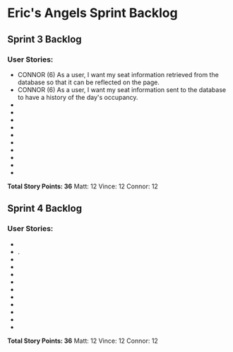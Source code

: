 # Eric's Angels Sprint Backlog
## **Sprint 3 Backlog**

### User Stories:
- CONNOR (6) As a user, I want my seat information retrieved from the database so that it can be reflected on the page.
- CONNOR (6) As a user, I want my seat information sent to the database to have a history of the day's occupancy.
- 
-
-
-
-
-
-
-
-
-

**Total Story Points: 36**
Matt: 12
Vince: 12
Connor: 12


## **Sprint 4 Backlog**

### User Stories:
- 
- .
- 
-
-
-
-
-
-
-
-
-

**Total Story Points: 36**
Matt: 12
Vince: 12
Connor: 12